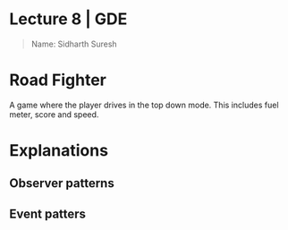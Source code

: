 # Lecture 8 | GDE

> Name: Sidharth Suresh

# Road Fighter

A game where the player drives in the top down mode. This includes fuel meter, score and speed.

# Explanations

## Observer patterns

## Event patters
